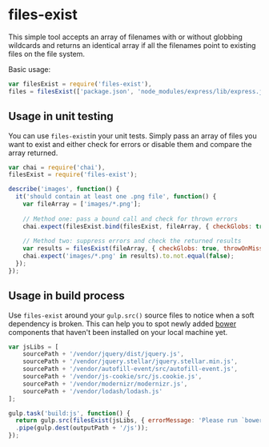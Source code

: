 # files-exist
This simple tool accepts an array of filenames with or without globbing wildcards and returns an identical array if all the filenames point to existing files on the file system.

Basic usage:
```javascript
var filesExist = require('files-exist'),
files = filesExist(['package.json', 'node_modules/express/lib/express.js']);
```

## Usage in unit testing
You can use `files-exist`in your unit tests. Simply pass an array of files you want to exist and either check for errors or disable them and compare the array returned.
```javascript
var chai = require('chai'),
filesExist = require('files-exist');

describe('images', function() {
  it('should contain at least one .png file', function() {
    var fileArray = ['images/*.png'];
    
    // Method one: pass a bound call and check for thrown errors
    chai.expect(filesExist.bind(filesExist, fileArray, { checkGlobs: true })).to.not.throw(Error);
    
    // Method two: suppress errors and check the returned results
    var results = filesExist(fileArray, { checkGlobs: true, throwOnMissing: false });
    chai.expect('images/*.png' in results).to.not.equal(false);
  });
});
```

## Usage in build process
Use `files-exist` around your `gulp.src()` source files to notice when a soft dependency is broken. This can help you to spot newly added [bower](http://bower.io/) components that haven't been installed on your local machine yet.

```javascript
var jsLibs = [
    sourcePath + '/vendor/jquery/dist/jquery.js',
    sourcePath + '/vendor/jquery.stellar/jquery.stellar.min.js',
    sourcePath + '/vendor/autofill-event/src/autofill-event.js',
    sourcePath + '/vendor/js-cookie/src/js.cookie.js',
    sourcePath + '/vendor/modernizr/modernizr.js',
    sourcePath + '/vendor/lodash/lodash.js'
];

gulp.task('build:js', function() {
  return gulp.src(filesExist(jsLibs, { errorMessage: 'Please run `bower install` to install missing library' }))
  .pipe(gulp.dest(outputPath + '/js'));
});
```
